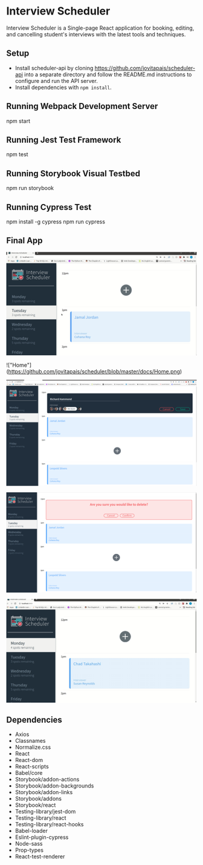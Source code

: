 # Interview Scheduler

Interview Scheduler is a Single-page React application for booking, editing, and cancelling student's interviews with the latest tools and techniques.

## Setup

* Install scheduler-api by cloning https://github.com/jovitapais/scheduler-api into a separate directory and follow the README.md instructions to configure and run the API server.
* Install dependencies with `npm install`.

## Running Webpack Development Server

npm start

## Running Jest Test Framework

npm test

## Running Storybook Visual Testbed

npm run storybook

## Running Cypress Test

npm install -g cypress
npm run cypress

## Final App

!["Interview Scheduler GIF"](https://github.com/jovitapais/scheduler/blob/master/docs/Interview%20Scheduler.gif)

!["Home"] (https://github.com/jovitapais/scheduler/blob/master/docs/Home.png)

!["Student Name input"](https://github.com/jovitapais/scheduler/blob/master/docs/Student_name.png)

!["Deleting Confirmation"](https://github.com/jovitapais/scheduler/blob/master/docs/deleting_confirmation.png)

!["Error_Delete GIF"](https://github.com/jovitapais/scheduler/blob/master/docs/Error_Delete.gif)

## Dependencies

* Axios
* Classnames
* Normalize.css
* React
* React-dom
* React-scripts
* Babel/core
* Storybook/addon-actions
* Storybook/addon-backgrounds
* Storybook/addon-links
* Storybook/addons
* Storybook/react
* Testing-library/jest-dom
* Testing-library/react
* Testing-library/react-hooks
* Babel-loader
* Eslint-plugin-cypress
* Node-sass
* Prop-types
* React-test-renderer